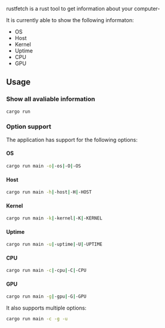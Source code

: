 rustfetch is a rust tool to get information about your computer-

It is currently able to show the following informaton:
* OS
* Host
* Kernel
* Uptime
* CPU
* GPU

## Usage

### Show all avaliable information
```bash
cargo run
```

### Option support
The application has support for the following options:
#### OS
```bash
cargo run main -o|-os|-O|-OS
```
#### Host
```bash
cargo run main -h|-host|-H|-HOST
```
#### Kernel
```bash
cargo run main -k|-kernel|-K|-KERNEL
```
#### Uptime
```bash
cargo run main -u|-uptime|-U|-UPTIME
```
#### CPU
```bash
cargo run main -c|-cpu|-C|-CPU
```
#### GPU
```bash
cargo run main -g|-gpu|-G|-GPU
```

It also supports multiple options:
```bash
cargo run main -c -g -u
```
